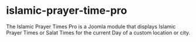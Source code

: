 # islamic-prayer-time-pro
The Islamic Prayer Times Pro is a Joomla module that  displays Islamic Prayer Times or Salat Times  for the current Day of a custom location or city.
